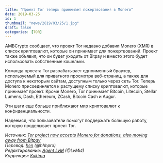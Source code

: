 ```yaml
---
title: "Проект Tor теперь принимает пожертвования в Monero"
date: 2019-03-25
id: 1
thumbnail: "news/2019/03/25/1.jpg"
draft: false
categories: [TOR]
---
```


AMBCrypto сообщает, что проект Tor недавно добавил Monero (XMR) в список криптовалют, которые он принимает для пожертвований. Проект также объявил, что он будет уходить от Bitpay и вместо этого будет использовать собственные кошельки.

Команда проекта Tor разрабатывает одноименный браузер, используемый для приватного просмотра веб-страниц, а также для доступа к некоторым сайтам, доступным только через сеть Tor. Теперь Monero присоединяется к растущему списку криптовалют, которые принимает проект. Кроме Monero, Tor принимает Bitcoin, Litecoin, Stellar Lumens, Dash, Ethereum, ZCash, Bitcoin Cash и Augur.

Эти шаги еще больше приближают мир криптовалют к конфиденциальности.

Надеемся, что пользователи помогут поддержать большую работу, которую проделывает проект Tor.

_Источник: [Tor project now accepts Monero for donations, also moving away from Bitpay](https://www.chepicap.com/en/news/8258/tor-project-now-accepts-monero-for-donations-also-moving-away-from-bitpay.html)  
Перевод: [hen](https://xmr.ru/members/58/) (@hhhpro)  
Редактирование: [Agent LvM](https://xmr.ru/members/3/) (@LvMi4)  
Коррекция: [Kukima](https://xmr.ru/members/138/)_